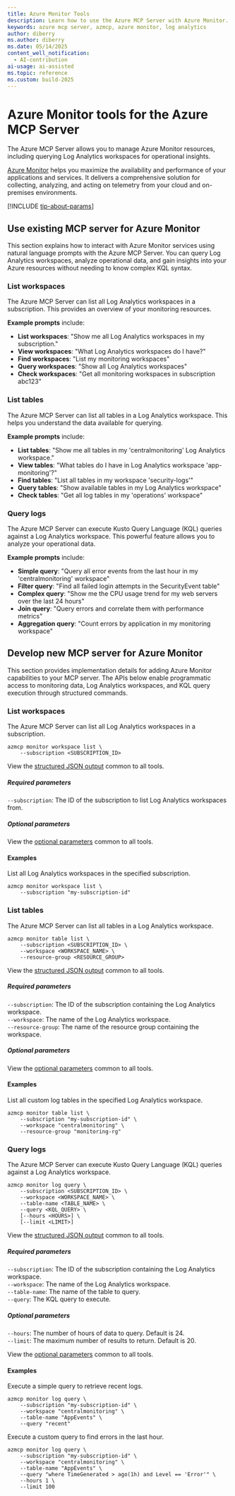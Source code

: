 ```yaml
---
title: Azure Monitor Tools 
description: Learn how to use the Azure MCP Server with Azure Monitor.
keywords: azure mcp server, azmcp, azure monitor, log analytics
author: diberry
ms.author: diberry
ms.date: 05/14/2025
content_well_notification: 
  - AI-contribution
ai-usage: ai-assisted
ms.topic: reference
ms.custom: build-2025
--- 
```

# Azure Monitor tools for the Azure MCP Server

The Azure MCP Server allows you to manage Azure Monitor resources, including querying Log Analytics workspaces for operational insights.

[Azure Monitor](/azure/azure-monitor/overview) helps you maximize the availability and performance of your applications and services. It delivers a comprehensive solution for collecting, analyzing, and acting on telemetry from your cloud and on-premises environments.

[!INCLUDE [tip-about-params](../includes/tools/parameter-consideration.md)]

## Use existing MCP server for Azure Monitor

This section explains how to interact with Azure Monitor services using natural language prompts with the Azure MCP Server. You can query Log Analytics workspaces, analyze operational data, and gain insights into your Azure resources without needing to know complex KQL syntax.

### List workspaces

The Azure MCP Server can list all Log Analytics workspaces in a subscription. This provides an overview of your monitoring resources.

**Example prompts** include:

- **List workspaces**: "Show me all Log Analytics workspaces in my subscription."
- **View workspaces**: "What Log Analytics workspaces do I have?"
- **Find workspaces**: "List my monitoring workspaces"
- **Query workspaces**: "Show all Log Analytics workspaces"
- **Check workspaces**: "Get all monitoring workspaces in subscription abc123"

### List tables

The Azure MCP Server can list all tables in a Log Analytics workspace. This helps you understand the data available for querying.

**Example prompts** include:

- **List tables**: "Show me all tables in my 'centralmonitoring' Log Analytics workspace."
- **View tables**: "What tables do I have in Log Analytics workspace 'app-monitoring'?"
- **Find tables**: "List all tables in my workspace 'security-logs'"
- **Query tables**: "Show available tables in my Log Analytics workspace"
- **Check tables**: "Get all log tables in my 'operations' workspace"

### Query logs

The Azure MCP Server can execute Kusto Query Language (KQL) queries against a Log Analytics workspace. This powerful feature allows you to analyze your operational data.

**Example prompts** include:

- **Simple query**: "Query all error events from the last hour in my 'centralmonitoring' workspace"
- **Filter query**: "Find all failed login attempts in the SecurityEvent table"
- **Complex query**: "Show me the CPU usage trend for my web servers over the last 24 hours"
- **Join query**: "Query errors and correlate them with performance metrics"
- **Aggregation query**: "Count errors by application in my monitoring workspace"

## Develop new MCP server for Azure Monitor

This section provides implementation details for adding Azure Monitor capabilities to your MCP server. The APIs below enable programmatic access to monitoring data, Log Analytics workspaces, and KQL query execution through structured commands.

### List workspaces

The Azure MCP Server can list all Log Analytics workspaces in a subscription.

```console
azmcp monitor workspace list \
    --subscription <SUBSCRIPTION_ID>
```

View the [structured JSON output](get-started.md#response-format-common-to-all-tools) common to all tools.

##### Required parameters

`--subscription`: The ID of the subscription to list Log Analytics workspaces from.

##### Optional parameters

View the [optional parameters](get-started.md#optional-parameters-common-to-all-tools) common to all tools.

#### Examples

List all Log Analytics workspaces in the specified subscription.

```console
azmcp monitor workspace list \
    --subscription "my-subscription-id"
```

### List tables

The Azure MCP Server can list all tables in a Log Analytics workspace.

```console
azmcp monitor table list \
    --subscription <SUBSCRIPTION_ID> \
    --workspace <WORKSPACE_NAME> \
    --resource-group <RESOURCE_GROUP>
```

View the [structured JSON output](get-started.md#response-format-common-to-all-tools) common to all tools.

##### Required parameters

`--subscription`: The ID of the subscription containing the Log Analytics workspace.<br>
`--workspace`: The name of the Log Analytics workspace.<br>
`--resource-group`: The name of the resource group containing the workspace.<br>

##### Optional parameters

View the [optional parameters](get-started.md#optional-parameters-common-to-all-tools) common to all tools.

#### Examples

List all custom log tables in the specified Log Analytics workspace.

```console
azmcp monitor table list \
    --subscription "my-subscription-id" \
    --workspace "centralmonitoring" \
    --resource-group "monitoring-rg"
```

### Query logs

The Azure MCP Server can execute Kusto Query Language (KQL) queries against a Log Analytics workspace.

```console
azmcp monitor log query \
    --subscription <SUBSCRIPTION_ID> \
    --workspace <WORKSPACE_NAME> \
    --table-name <TABLE_NAME> \
    --query <KQL_QUERY> \
    [--hours <HOURS>] \
    [--limit <LIMIT>]
```

View the [structured JSON output](get-started.md#response-format-common-to-all-tools) common to all tools.

##### Required parameters

`--subscription`: The ID of the subscription containing the Log Analytics workspace.<br>
`--workspace`: The name of the Log Analytics workspace.<br>
`--table-name`: The name of the table to query.<br>
`--query`: The KQL query to execute.

##### Optional parameters

`--hours`: The number of hours of data to query. Default is 24.<br>
`--limit`: The maximum number of results to return. Default is 20.

View the [optional parameters](get-started.md#optional-parameters-common-to-all-tools) common to all tools.

#### Examples

Execute a simple query to retrieve recent logs.

```console
azmcp monitor log query \
    --subscription "my-subscription-id" \
    --workspace "centralmonitoring" \
    --table-name "AppEvents" \
    --query "recent"
```

Execute a custom query to find errors in the last hour.

```console
azmcp monitor log query \
    --subscription "my-subscription-id" \
    --workspace "centralmonitoring" \
    --table-name "AppEvents" \
    --query "where TimeGenerated > ago(1h) and Level == 'Error'" \
    --hours 1 \
    --limit 100
```



